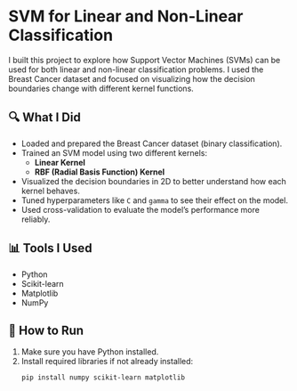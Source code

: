 # SVM for Linear and Non-Linear Classification

I built this project to explore how Support Vector Machines (SVMs) can be used for both linear and non-linear classification problems. I used the Breast Cancer dataset and focused on visualizing how the decision boundaries change with different kernel functions.

## 🔍 What I Did

- Loaded and prepared the Breast Cancer dataset (binary classification).
- Trained an SVM model using two different kernels:
  - **Linear Kernel**
  - **RBF (Radial Basis Function) Kernel**
- Visualized the decision boundaries in 2D to better understand how each kernel behaves.
- Tuned hyperparameters like `C` and `gamma` to see their effect on the model.
- Used cross-validation to evaluate the model’s performance more reliably.

## 📊 Tools I Used

- Python
- Scikit-learn
- Matplotlib
- NumPy

## 📌 How to Run

1. Make sure you have Python installed.
2. Install required libraries if not already installed:
   ```bash
   pip install numpy scikit-learn matplotlib
